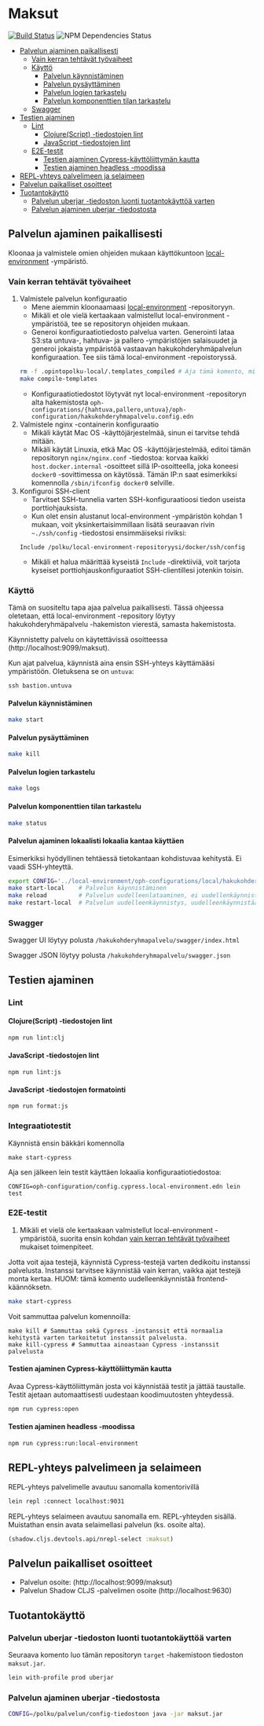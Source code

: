# Maksut

[![Build Status](https://travis-ci.org/Opetushallitus/hakukohderyhmapalvelu.svg?branch=master)](https://travis-ci.org/Opetushallitus/hakukohderyhmapalvelu)
![NPM Dependencies Status](https://david-dm.org/opetushallitus/hakukohderyhmapalvelu.svg)

* [Palvelun ajaminen paikallisesti](#palvelun-ajaminen-paikallisesti)
  * [Vain kerran tehtävät työvaiheet](#vain-kerran-tehtävät-työvaiheet)
  * [Käyttö](#käyttö)
    * [Palvelun käynnistäminen](#palvelun-käynnistäminen)
    * [Palvelun pysäyttäminen](#palvelun-pysäyttäminen)
    * [Palvelun logien tarkastelu](#palvelun-logien-tarkastelu)
    * [Palvelun komponenttien tilan tarkastelu](#palvelun-komponenttien-tilan-tarkastelu)
  * [Swagger](#swagger)
* [Testien ajaminen](#testien-ajaminen)
  * [Lint](#lint)
    * [Clojure(Script) -tiedostojen lint](#clojurescript--tiedostojen-lint)
    * [JavaScript -tiedostojen lint](#javascript--tiedostojen-lint)
  * [E2E-testit](#e2e-testit)
    * [Testien ajaminen Cypress-käyttöliittymän kautta](#testien-ajaminen-cypress-käyttöliittymän-kautta)
    * [Testien ajaminen headless -moodissa](#testien-ajaminen-headless--moodissa)
* [REPL-yhteys palvelimeen ja selaimeen](#repl-yhteys-palvelimeen-ja-selaimeen)
* [Palvelun paikalliset osoitteet](#palvelun-paikalliset-osoitteet)
* [Tuotantokäyttö](#tuotantokäyttö)
  * [Palvelun uberjar -tiedoston luonti tuotantokäyttöä varten](#palvelun-uberjar--tiedoston-luonti-tuotantok%C3%A4ytt%C3%B6%C3%A4-varten)
  * [Palvelun ajaminen uberjar -tiedostosta](#palvelun-ajaminen-uberjar--tiedostosta)

## Palvelun ajaminen paikallisesti

Kloonaa ja valmistele omien ohjeiden mukaan käyttökuntoon [local-environment](https://github.com/Opetushallitus/local-environment) -ympäristö.

### Vain kerran tehtävät työvaiheet

1. Valmistele palvelun konfiguraatio
   * Mene aiemmin kloonaamaasi [local-environment](https://github.com/Opetushallitus/local-environment) -repositoryyn.
   * Mikäli et ole vielä kertaakaan valmistellut local-environment -ympäristöä, tee se repositoryn ohjeiden mukaan.
   * Generoi konfiguraatiotiedosto palvelua varten. Generointi lataa S3:sta untuva-, hahtuva- ja pallero -ympäristöjen salaisuudet ja generoi jokaista ympäristöä vastaavan hakukohderyhmäpalvelun konfiguraation. Tee siis tämä local-environment -repoistoryssä.
   ```bash
   rm -f .opintopolku-local/.templates_compiled # Aja tämä komento, mikäli haluat pakottaa konfiguraation generoinnin
   make compile-templates
   ```
   * Konfiguraatiotiedostot löytyvät nyt local-environment -repositoryn alta hakemistosta `oph-configurations/{hahtuva,pallero,untuva}/oph-configuration/hakukohderyhmapalvelu.config.edn`
2. Valmistele nginx -containerin konfiguraatio
   * Mikäli käytät Mac OS -käyttöjärjestelmää, sinun ei tarvitse tehdä mitään.
   * Mikäli käytät Linuxia, etkä Mac OS -käyttöjärjestelmää, editoi tämän repositoryn `nginx/nginx.conf` -tiedostoa: korvaa kaikki `host.docker.internal` -osoitteet sillä IP-osoitteella, joka koneesi `docker0` -sovittimessa on käytössä. Tämän IP:n saat esimerkiksi komennolla `/sbin/ifconfig docker0` selville.
3. Konfiguroi SSH-client
   * Tarvitset SSH-tunnelia varten SSH-konfiguraatioosi tiedon useista porttiohjauksista.
   * Kun olet ensin alustanut local-environment -ympäristön kohdan 1 mukaan, voit yksinkertaisimmillaan lisätä seuraavan rivin `~./ssh/config` -tiedostosi ensimmäiseksi riviksi:
   ```
   Include /polku/local-environment-repositoryysi/docker/ssh/config
   ```
   * Mikäli et halua määrittää kyseistä `Include` -direktiiviä, voit tarjota kyseiset porttiohjauskonfiguraatiot SSH-clientillesi jotenkin toisin.
   

### Käyttö

Tämä on suositeltu tapa ajaa palvelua paikallisesti. Tässä ohjeessa oletetaan, että local-environment -repository löytyy hakukohderyhmäpalvelu -hakemiston vierestä, samasta hakemistosta.

Käynnistetty palvelu on käytettävissä osoitteessa (http://localhost:9099/maksut).

Kun ajat palvelua, käynnistä aina ensin SSH-yhteys käyttämääsi ympäristöön. Oletuksena se on `untuva`:

```
ssh bastion.untuva
```

#### Palvelun käynnistäminen

```bash
make start
```

#### Palvelun pysäyttäminen

```bash
make kill
```

#### Palvelun logien tarkastelu

```bash
make logs
```


#### Palvelun komponenttien tilan tarkastelu

```bash
make status
```

#### Palvelun ajaminen lokaalisti lokaalia kantaa käyttäen
Esimerkiksi hyödyllinen tehtäessä tietokantaan kohdistuvaa kehitystä. Ei vaadi SSH-yhteyttä. 

```bash
export CONFIG='../local-environment/oph-configurations/local/hakukohderyhmapalvelu.config.edn'
make start-local    # Palvelun käynnistäminen
make reload         # Palvelun uudelleenlataaminen, ei uudellenkäynnistä docker-kontteja
make restart-local  # Palvelun uudelleenkäynnistys, uudelleenkäynnistää docker-kontit
```

### Swagger
Swagger UI löytyy polusta `/hakukohderyhmapalvelu/swagger/index.html`

Swagger JSON löytyy polusta `/hakukohderyhmapalvelu/swagger.json` 

## Testien ajaminen

### Lint

#### Clojure(Script) -tiedostojen lint

```sh
npm run lint:clj
```

#### JavaScript -tiedostojen lint

```
npm run lint:js
```

#### JavaScript -tiedostojen formatointi
```
npm run format:js
```

### Integraatiotestit

Käynnistä ensin bäkkäri komennolla

```
make start-cypress
```

Aja sen jälkeen lein testit käyttäen lokaalia konfiguraatiotiedostoa:

```
CONFIG=oph-configuration/config.cypress.local-environment.edn lein test
```

### E2E-testit

1. Mikäli et vielä ole kertaakaan valmistellut local-environment -ympäristöä, suorita ensin kohdan [vain kerran tehtävät työvaiheet](#vain-kerran-tehtävät-työvaiheet) mukaiset toimenpiteet.

Jotta voit ajaa testejä, käynnistä Cypress-testejä varten dedikoitu instanssi palvelusta. Instanssi tarvitsee käynnistää vain kerran, vaikka ajat testejä monta kertaa. HUOM: tämä komento uudelleenkäynnistää frontend-käännöksetn.

```bash
make start-cypress
```

Voit sammuttaa palvelun komennoilla:

```
make kill # Sammuttaa sekä Cypress -instanssit että normaalia kehitystä varten tarkoitetut instanssit palvelusta.
make kill-cypress # Sammuttaa ainoastaan Cypress -instanssit palvelusta
```

#### Testien ajaminen Cypress-käyttöliittymän kautta

Avaa Cypress-käyttöliittymän josta voi käynnistää testit ja jättää taustalle. Testit ajetaan automaattisesti uudestaan koodimuutosten yhteydessä.

```sh
npm run cypress:open
```

#### Testien ajaminen headless -moodissa

```sh
npm run cypress:run:local-environment
```

## REPL-yhteys palvelimeen ja selaimeen

REPL-yhteys palvelimelle avautuu sanomalla komentorivillä

```sh
lein repl :connect localhost:9031
```

REPL-yhteys selaimeen avautuu sanomalla em. REPL-yhteyden sisällä. Muistathan ensin avata selaimellasi palvelun (ks. osoite alta).

```clj
(shadow.cljs.devtools.api/nrepl-select :maksut)
```

## Palvelun paikalliset osoitteet

* Palvelun osoite: (http://localhost:9099/maksut)
* Palvelun Shadow CLJS -palvelimen osoite (http://localhost:9630)

## Tuotantokäyttö

### Palvelun uberjar -tiedoston luonti tuotantokäyttöä varten

Seuraava komento luo tämän repositoryn `target` -hakemistoon tiedoston `maksut.jar`.

```sh
lein with-profile prod uberjar
```

### Palvelun ajaminen uberjar -tiedostosta

```sh
CONFIG=/polku/palvelun/config-tiedostoon java -jar maksut.jar
```

